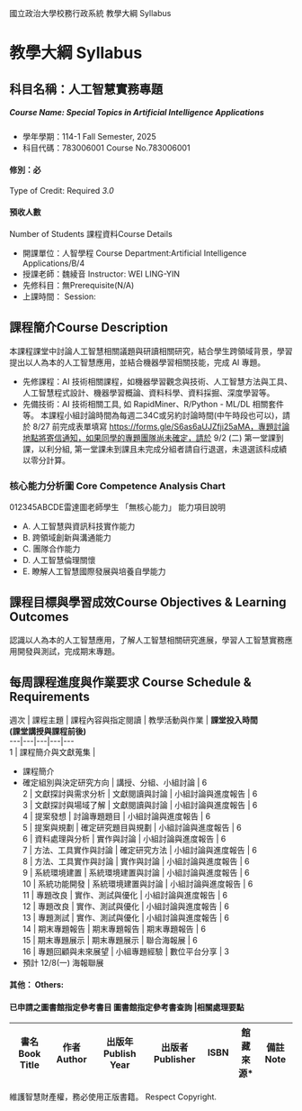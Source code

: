 國立政治大學校務行政系統 教學大綱 Syllabus
# 教學大綱 Syllabus
##  科目名稱：人工智慧實務專題
#####  Course Name: Special Topics in Artificial Intelligence Applications
  * 學年學期：114-1 Fall Semester, 2025 
  * 科目代碼：783006001 Course No.783006001
#### 修別：必
Type of Credit: Required 
_3.0_
#### 預收人數
Number of Students
課程資料Course Details
  * 開課單位：人智學程 Course Department:Artificial Intelligence Applications/B/4 
  * 授課老師：魏綾音 Instructor: WEI LING-YIN 
  * 先修科目：無Prerequisite(N/A)
  * 上課時間： Session: 
##  課程簡介Course Description
本課程課堂中討論人工智慧相關議題與研讀相關研究，結合學生跨領域背景，學習提出以人為本的人工智慧應用，並結合機器學習相關技能，完成 AI 專題。
* 先修課程：AI 技術相關課程，如機器學習觀念與技術、人工智慧方法與工具、人工智慧程式設計、機器學習概論、資料科學、資料採掘、深度學習等。
* 先備技術：AI 技術相關工具, 如 RapidMiner、R/Python - ML/DL 相關套件等。
本課程小組討論時間為每週二34C或另約討論時間(中午時段也可以)，請於 8/27 前完成表單填寫 https://forms.gle/S6as6aUJZfji25aMA，專題討論地點將寄信通知，如果同學的專題團隊尚未確定，請於 9/2 (二) 第一堂課到課，以利分組, 第一堂課未到課且未完成分組者請自行退選，未退選該科成績以零分計算。
###  核心能力分析圖 Core Competence Analysis Chart
012345ABCDE雷達圖老師學生
「無核心能力」 
能力項目說明
  * A. 人工智慧與資訊科技實作能力
  * B. 跨領域創新與溝通能力
  * C. 團隊合作能力
  * D. 人工智慧倫理關懷
  * E. 瞭解人工智慧國際發展與培養自學能力
##  課程目標與學習成效Course Objectives & Learning Outcomes 
認識以人為本的人工智慧應用，了解人工智慧相關研究進展，學習人工智慧實務應用開發與測試，完成期末專題。
##  每周課程進度與作業要求 Course Schedule & Requirements
週次 |  課程主題 |  課程內容與指定閱讀 |  教學活動與作業 | **課堂投入時間  
(課堂講授與課程前後)**  
---|---|---|---|---  
1 |  課程簡介與文獻蒐集 | 
  * 課程簡介
  * 確定組別與決定研究方向
|  講授、分組、小組討論 | 6  
2 |  文獻探討與需求分析 |  文獻閱讀與討論 |  小組討論與進度報告 | 6  
3 |  文獻探討與場域了解 |  文獻閱讀與討論 |  小組討論與進度報告 | 6  
4 |  提案發想 |  討論專題題目 |  小組討論與進度報告 | 6  
5 |  提案與規劃 |  確定研究題目與規劃 |  小組討論與進度報告 | 6  
6 |  資料處理與分析 |  實作與討論 |  小組討論與進度報告 | 6  
7 | 方法、工具實作與討論 |  確定研究方法 |  小組討論與進度報告 | 6  
8 |  方法、工具實作與討論 |  實作與討論 |  小組討論與進度報告 | 6  
9 |  系統環境建置 |  系統環境建置與討論 |  小組討論與進度報告 | 6  
10 | 系統功能開發 |  系統環境建置與討論 |  小組討論與進度報告 | 6  
11 |  專題改良 | 實作、測試與優化 |  小組討論與進度報告 | 6  
12 |  專題改良 |  實作、測試與優化 |  小組討論與進度報告 | 6  
13 | 專題測試 |  實作、測試與優化 |  小組討論與進度報告 | 6  
14 |  期末專題報告 |  期末專題報告 |  期末專題報告 | 6  
15 |  期末專題展示 |  期末專題展示 |  聯合海報展 | 6  
16 |  專題回顧與未來展望 |  小組專題經驗 |  數位平台分享 | 3  
* 預計 12/8(一) 海報聯展
####  其他： Others:
####  已申請之圖書館指定參考書目  圖書館指定參考書查詢 |相關處理要點
書名 Book Title |  作者 Author |  出版年 Publish Year |  出版者 Publisher |  ISBN  |  館藏來源* |  備註 Note  
---|---|---|---|---|---|---  
維護智慧財產權，務必使用正版書籍。 Respect Copyright.